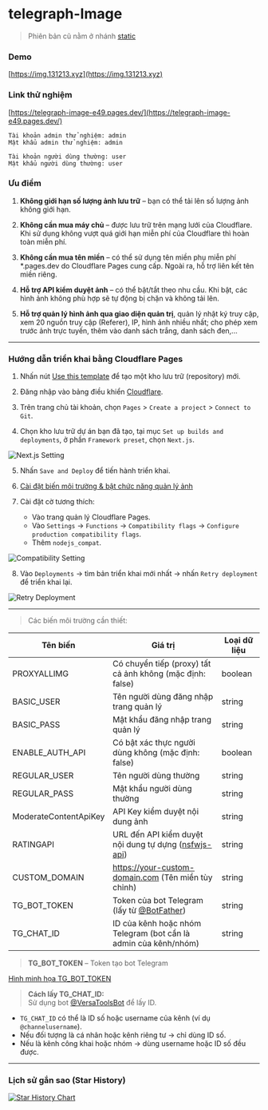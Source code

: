 # telegraph-Image

> Phiên bản cũ nằm ở nhánh [static](https://github.com/x-dr/telegraph-Image/tree/static)

### Demo

[https://img.131213.xyz](https://img.131213.xyz)

### Link thử nghiệm
[https://telegraph-image-e49.pages.dev/](https://telegraph-image-e49.pages.dev/)

```
Tài khoản admin thử nghiệm: admin
Mật khẩu admin thử nghiệm: admin

Tài khoản người dùng thường: user
Mật khẩu người dùng thường: user
```

### Ưu điểm

1. **Không giới hạn số lượng ảnh lưu trữ** – bạn có thể tải lên số lượng ảnh không giới hạn.

2. **Không cần mua máy chủ** – được lưu trữ trên mạng lưới của Cloudflare. Khi sử dụng không vượt quá giới hạn miễn phí của Cloudflare thì hoàn toàn miễn phí.

3. **Không cần mua tên miền** – có thể sử dụng tên miền phụ miễn phí *.pages.dev do Cloudflare Pages cung cấp. Ngoài ra, hỗ trợ liên kết tên miền riêng.

4. **Hỗ trợ API kiểm duyệt ảnh** – có thể bật/tắt theo nhu cầu. Khi bật, các hình ảnh không phù hợp sẽ tự động bị chặn và không tải lên.

5. **Hỗ trợ quản lý hình ảnh qua giao diện quản trị**, quản lý nhật ký truy cập, xem 20 nguồn truy cập (Referer), IP, hình ảnh nhiều nhất; cho phép xem trước ảnh trực tuyến, thêm vào danh sách trắng, danh sách đen,...

---

### Hướng dẫn triển khai bằng Cloudflare Pages

1. Nhấn nút [Use this template](https://github.com/x-dr/telegraph-Image/generate) để tạo một kho lưu trữ (repository) mới.

2. Đăng nhập vào bảng điều khiển [Cloudflare](https://dash.cloudflare.com/).

3. Trên trang chủ tài khoản, chọn `Pages` > `Create a project` > `Connect to Git`.

4. Chọn kho lưu trữ dự án bạn đã tạo, tại mục `Set up builds and deployments`, ở phần `Framework preset`, chọn `Next.js`.

![Next.js Setting](./docs/img/nextjsimages1.png)

5. Nhấn `Save and Deploy` để tiến hành triển khai.

6. [Cài đặt biến môi trường & bật chức năng quản lý ảnh](./docs/manage.md)

7. Cài đặt cờ tương thích:
   - Vào trang quản lý Cloudflare Pages.
   - Vào `Settings` -> `Functions` -> `Compatibility flags` -> `Configure production compatibility flags`.
   - Thêm `nodejs_compat`.

![Compatibility Setting](./docs/img/image2.png)

8. Vào `Deployments` -> tìm bản triển khai mới nhất -> nhấn `Retry deployment` để triển khai lại.

![Retry Deployment](./docs/img/image3.png)

---

> Các biến môi trường cần thiết:

| Tên biến      | Giá trị | Loại dữ liệu |
| ------------- | ----------- | ----------- |
| PROXYALLIMG  | Có chuyển tiếp (proxy) tất cả ảnh không (mặc định: false) | boolean |
| BASIC_USER   | Tên người dùng đăng nhập trang quản lý | string |
| BASIC_PASS   | Mật khẩu đăng nhập trang quản lý | string |
| ENABLE_AUTH_API | Có bật xác thực người dùng không (mặc định: false) | boolean |
| REGULAR_USER | Tên người dùng thường | string |
| REGULAR_PASS | Mật khẩu người dùng thường | string |
| ModerateContentApiKey | API Key kiểm duyệt nội dung ảnh | string |
| RATINGAPI | URL đến API kiểm duyệt nội dung tự dựng ([nsfwjs-api](https://github.com/x-dr/nsfwjs-api)) | string |
| CUSTOM_DOMAIN | https://your-custom-domain.com (Tên miền tùy chỉnh) | string |
| TG_BOT_TOKEN | Token của bot Telegram (lấy từ [@BotFather](https://t.me/BotFather)) | string |
| TG_CHAT_ID | ID của kênh hoặc nhóm Telegram (bot cần là admin của kênh/nhóm) | string |

> **TG_BOT_TOKEN** – Token tạo bot Telegram

[Hình minh họa TG_BOT_TOKEN](https://img.131213.xyz/api/file/02735b83dbdcf5fe31a45.png)

> **Cách lấy TG_CHAT_ID:**  
Sử dụng bot [@VersaToolsBot](https://t.me/VersaToolsBot) để lấy ID.

- `TG_CHAT_ID` có thể là ID số hoặc username của kênh (ví dụ `@channelusername`).
- Nếu đối tượng là cá nhân hoặc kênh riêng tư → chỉ dùng ID số.
- Nếu là kênh công khai hoặc nhóm → dùng username hoặc ID số đều được.

---

### Lịch sử gắn sao (Star History)

[![Star History Chart](https://api.star-history.com/svg?repos=x-dr/telegraph-Image&type=Date)](https://star-history.com/#x-dr/telegraph-Image&Date)
